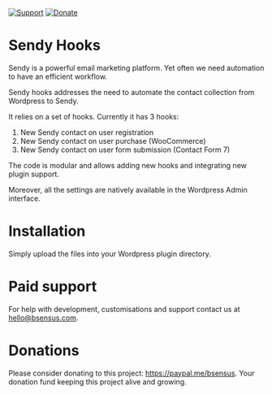 [![Support](https://img.shields.io/badge/Paid%20support-hello%40bsensus.com-blue)](mailto:hello@bsensus.com) [![Donate](https://img.shields.io/badge/Donate-PayPal-green.svg)](https://paypal.me/bsensus)

# Sendy Hooks
Sendy is a powerful email marketing platform. Yet often we need automation to have an efficient workflow.

Sendy hooks addresses the need to automate the contact collection from Wordpress to Sendy.

It relies on a set of hooks. Currently it has 3 hooks:
1) New Sendy contact on user registration
2) New Sendy contact on user purchase (WooCommerce)
3) New Sendy contact on user form submission (Contact Form 7)

The code is modular and allows adding new hooks and integrating new plugin support.

Moreover, all the settings are natively available in the Wordpress Admin interface.

# Installation

Simply upload the files into your Wordpress plugin directory.

# Paid support

For help with development, customisations and support contact us at hello@bsensus.com.

# Donations

Please consider donating to this project: https://paypal.me/bsensus. Your donation fund keeping this project alive and growing.
